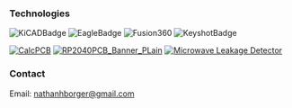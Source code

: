 ### Technologies

![KiCADBadge](https://github.com/nathanhborger/PCB_Portfolio/assets/75147239/ebc853b9-5f93-4297-8019-5d610981e74f)
![EagleBadge](https://github.com/nathanhborger/PCB_Portfolio/assets/75147239/09dd83e0-5e31-4a0b-9758-8d0dff992af9)
![Fusion360](https://github.com/nathanhborger/PCB_Portfolio/assets/75147239/e7324af9-1177-46c3-a05c-bdde1d0f4bd6)
![KeyshotBadge](https://github.com/nathanhborger/PCB_Portfolio/assets/75147239/77a7b579-217f-430e-9ca4-8b2172e381cd)

[![CalcPCB](https://i.imgur.com/YdJRJAA.png)](https://github.com/EE403-CapStone/Design)
[![RP2040PCB_Banner_PLain](https://i.imgur.com/3gm3rCr.png)](https://github.com/nathanhborger/RP2040_Chip)
[![Microwave Leakage Detector](https://i.imgur.com/MBN4GuW.png)](https://github.com/nathanhborger/Microwave_Leakage_Detector)


### Contact
Email: nathanhborger@gmail.com

